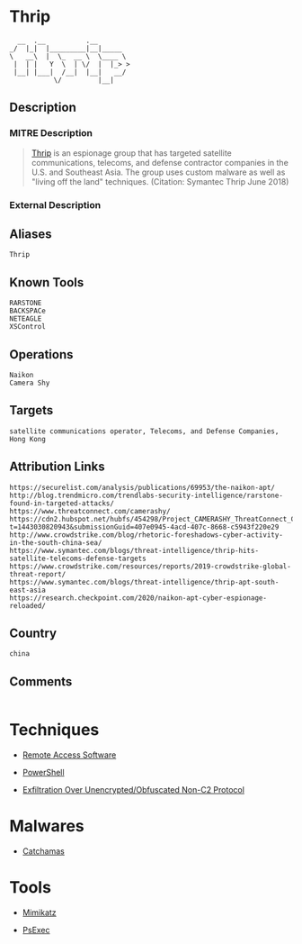 
# Thrip

```
  __  .__          .__        
_/  |_|  |_________|__|_____  
\   __\  |  \_  __ \  \____ \ 
 |  | |   Y  \  | \/  |  |_> >
 |__| |___|  /__|  |__|   __/ 
           \/         |__|    

```

## Description

### MITRE Description

> [Thrip](https://attack.mitre.org/groups/G0076) is an espionage group that has targeted satellite communications, telecoms, and defense contractor companies in the U.S. and Southeast Asia. The group uses custom malware as well as "living off the land" techniques. (Citation: Symantec Thrip June 2018)

### External Description

> 

## Aliases

```
Thrip
```

## Known Tools

```
RARSTONE
BACKSPACe
NETEAGLE
XSControl
```

## Operations

```
Naikon
Camera Shy
```

## Targets

```
satellite communications operator, Telecoms, and Defense Companies, Hong Kong
```

## Attribution Links

```
https://securelist.com/analysis/publications/69953/the-naikon-apt/
http://blog.trendmicro.com/trendlabs-security-intelligence/rarstone-found-in-targeted-attacks/
https://www.threatconnect.com/camerashy/
https://cdn2.hubspot.net/hubfs/454298/Project_CAMERASHY_ThreatConnect_Copyright_2015.pdf?t=1443030820943&submissionGuid=407e0945-4acd-407c-8668-c5943f220e29
http://www.crowdstrike.com/blog/rhetoric-foreshadows-cyber-activity-in-the-south-china-sea/
https://www.symantec.com/blogs/threat-intelligence/thrip-hits-satellite-telecoms-defense-targets
https://www.crowdstrike.com/resources/reports/2019-crowdstrike-global-threat-report/
https://www.symantec.com/blogs/threat-intelligence/thrip-apt-south-east-asia
https://research.checkpoint.com/2020/naikon-apt-cyber-espionage-reloaded/
```

## Country

```
china
```

## Comments

```

```

# Techniques


* [Remote Access Software](../techniques/Remote-Access-Software.md)

* [PowerShell](../techniques/PowerShell.md)
    
* [Exfiltration Over Unencrypted/Obfuscated Non-C2 Protocol](../techniques/Exfiltration-Over-Unencrypted-Obfuscated-Non-C2-Protocol.md)
    

# Malwares


* [Catchamas](../malwares/Catchamas.md)


# Tools


* [Mimikatz](../tools/Mimikatz.md)

* [PsExec](../tools/PsExec.md)
    
